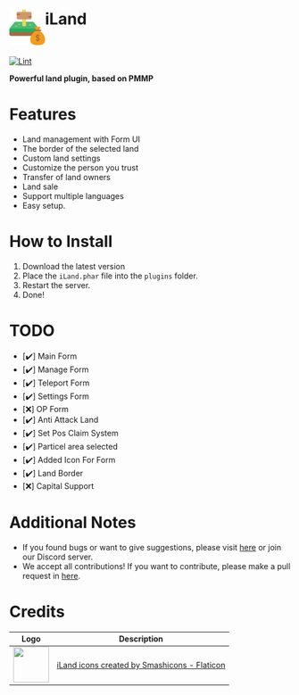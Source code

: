 <h1>iLand<img src="assets/images/icon.png" height="64" width="64" align="left"></img></h1><br/>

[![Lint](https://poggit.pmmp.io/ci.shield/David-pm-pl/iLand/iLand)](https://poggit.pmmp.io/ci/David-pm-pl/iLand/iLand)

**Powerful land plugin, based on PMMP**

# Features

- Land management with Form UI
- The border of the selected land
- Custom land settings
- Customize the person you trust
- Transfer of land owners
- Land sale
- Support multiple languages
- Easy setup.

# How to Install

1. Download the latest version
2. Place the `iLand.phar` file into the `plugins` folder.
3. Restart the server.
4. Done!

# TODO
- [✔️] Main Form
- [✔️] Manage Form
- [✔️] Teleport Form
- [✔️] Settings Form
- [❌] OP Form 
- [✔️] Anti Attack Land
- [✔️] Set Pos Claim System
- [✔️] Particel area selected
- [✔️] Added Icon For Form
- [✔️] Land Border
- [❌] Capital Support

# Additional Notes

- If you found bugs or want to give suggestions, please visit <a href="https://github.com/BlockMagicDev/iLand/issues">here</a> or join our Discord server.
- We accept all contributions! If you want to contribute, please make a pull request in <a href="https://github.com/BlockMagicDev/iLand/pulls">here</a>.

# Credits

| Logo  | Description |
| ------------- | ----------- |
| <img src="https://media.flaticon.com/dist/min/img/logo/flaticon_negative.svg" height="64" width="64" align="left"> | <a href="https://www.flaticon.com/free-icons/land">iLand icons created by Smashicons - Flaticon</a> |
